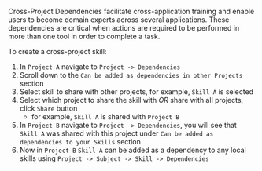 Cross-Project Dependencies facilitate cross-application training and enable users to become domain experts across several applications. These dependencies are critical when actions are required to be performed in more than one tool in order to complete a task.

To create a cross-project skill:

1. In `Project A` navigate to `Project -> Dependencies`
2. Scroll down to the `Can be added as dependencies in other Projects` section
3. Select skill to share with other projects, for example, `Skill A` is selected
4. Select which project to share the skill with *OR* share with all projects, click `Share` button
    * for example, `Skill A` is shared with `Project B`
5. In `Project B` navigate to `Project -> Dependencies`, you will see that `Skill A` was shared with this project under `Can be added as dependencies to your Skills` section
6. Now in `Project B` `Skill A` can be added as a dependency to any local skills using `Project -> Subject -> Skill -> Dependencies`